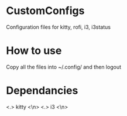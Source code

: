 # CustomConfigs

Configuration files for kitty, rofi, i3, i3status

# How to use

Copy all the files into ~/.config/ and then logout

# Dependancies

<.> kitty <\n>
<.> i3 <\n>
